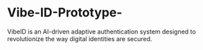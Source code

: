 # Vibe-ID-Prototype-
VibeID is an AI-driven adaptive authentication system designed to revolutionize the way digital identities are secured.
